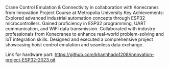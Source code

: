 Crane Control Emulation & Connectivity in collaboration with Konecranes from Innovation Project Course at Metropolia University
Key Achievements:
Explored advanced industrial automation concepts through ESP32 microcontrollers.
Gained proficiency in ESP32 programming, UART communication, and WiFi data transmission.
Collaborated with industry professionals from Konecranes to enhance real-world problem-solving and IoT integration skills.
Designed and executed a comprehensive project showcasing hoist control emulation and seamless data exchange.

Link for hardware part: https://github.com/khanhhado1208/innovation-project-ESP32-2023.git
